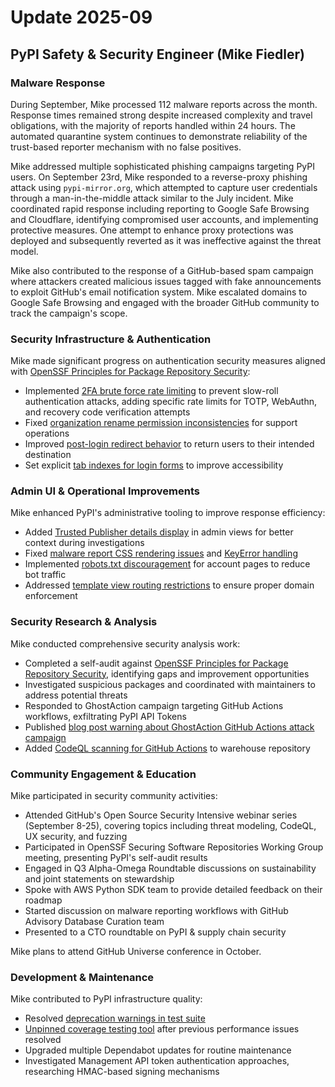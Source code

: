 # Update 2025-09

## PyPI Safety & Security Engineer (Mike Fiedler)

### Malware Response

During September, Mike processed 112 malware reports across the month.
Response times remained strong despite increased complexity and travel obligations,
with the majority of reports handled within 24 hours.
The automated quarantine system continues to demonstrate reliability
of the trust-based reporter mechanism with no false positives.

Mike addressed multiple sophisticated phishing campaigns targeting PyPI users.
On September 23rd, Mike responded to a reverse-proxy phishing attack using `pypi-mirror.org`,
which attempted to capture user credentials through a man-in-the-middle attack similar to the July incident.
Mike coordinated rapid response including reporting to Google Safe Browsing and Cloudflare,
identifying compromised user accounts, and implementing protective measures.
One attempt to enhance proxy protections was deployed and subsequently reverted
as it was ineffective against the threat model.

Mike also contributed to the response of a GitHub-based spam campaign
where attackers created malicious issues tagged with fake announcements
to exploit GitHub's email notification system.
Mike escalated domains to Google Safe Browsing
and engaged with the broader GitHub community to track the campaign's scope.

### Security Infrastructure & Authentication

Mike made significant progress on authentication security measures aligned with
[OpenSSF Principles for Package Repository Security](https://repos.openssf.org/principles-for-package-repository-security):

* Implemented [2FA brute force rate limiting](https://github.com/pypi/warehouse/pull/18584) to prevent slow-roll authentication attacks, adding specific rate limits for TOTP, WebAuthn, and recovery code verification attempts
* Fixed [organization rename permission inconsistencies](https://github.com/pypi/warehouse/pull/18626) for support operations
* Improved [post-login redirect behavior](https://github.com/pypi/warehouse/pull/18545) to return users to their intended destination
* Set explicit [tab indexes for login forms](https://github.com/pypi/warehouse/pull/18716) to improve accessibility

### Admin UI & Operational Improvements

Mike enhanced PyPI's administrative tooling to improve response efficiency:

* Added [Trusted Publisher details display](https://github.com/pypi/warehouse/pull/18775) in admin views for better context during investigations
* Fixed [malware report CSS rendering issues](https://github.com/pypi/warehouse/pull/18723) and [KeyError handling](https://github.com/pypi/warehouse/pull/18725)
* Implemented [robots.txt discouragement](https://github.com/pypi/warehouse/pull/18750) for account pages to reduce bot traffic
* Addressed [template view routing restrictions](https://github.com/pypi/warehouse/pull/18572) to ensure proper domain enforcement

### Security Research & Analysis

Mike conducted comprehensive security analysis work:

* Completed a self-audit against [OpenSSF Principles for Package Repository Security](https://repos.openssf.org/principles-for-package-repository-security.html), identifying gaps and improvement opportunities
* Investigated suspicious packages and coordinated with maintainers to address potential threats
* Responded to GhostAction campaign targeting GitHub Actions workflows, exfiltrating PyPI API Tokens
* Published [blog post warning about GhostAction GitHub Actions attack campaign](https://github.com/pypi/warehouse/pull/18705)
* Added [CodeQL scanning for GitHub Actions](https://github.com/pypi/warehouse/pull/18704) to warehouse repository

### Community Engagement & Education

Mike participated in security community activities:

* Attended GitHub's Open Source Security Intensive webinar series (September 8-25), covering topics including threat modeling, CodeQL, UX security, and fuzzing
* Participated in OpenSSF Securing Software Repositories Working Group meeting, presenting PyPI's self-audit results
* Engaged in Q3 Alpha-Omega Roundtable discussions on sustainability and joint statements on stewardship
* Spoke with AWS Python SDK team to provide detailed feedback on their roadmap
* Started discussion on malware reporting workflows with GitHub Advisory Database Curation team
* Presented to a CTO roundtable on PyPI & supply chain security

Mike plans to attend GitHub Universe conference in October.

### Development & Maintenance

Mike contributed to PyPI infrastructure quality:

* Resolved [deprecation warnings in test suite](https://github.com/pypi/warehouse/pull/18707)
* [Unpinned coverage testing tool](https://github.com/pypi/warehouse/pull/18759) after previous performance issues resolved
* Upgraded multiple Dependabot updates for routine maintenance
* Investigated Management API token authentication approaches, researching HMAC-based signing mechanisms
